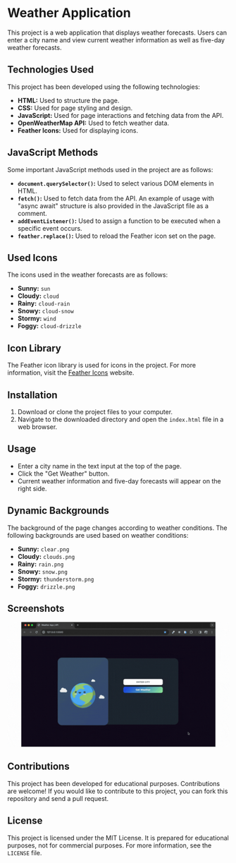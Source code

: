 # Weather Application

This project is a web application that displays weather forecasts. Users can enter a city name and view current weather information as well as five-day weather forecasts.

## Technologies Used

This project has been developed using the following technologies:

- **HTML:** Used to structure the page.
- **CSS:** Used for page styling and design.
- **JavaScript:** Used for page interactions and fetching data from the API.
- **OpenWeatherMap API:** Used to fetch weather data.
- **Feather Icons:** Used for displaying icons.

## JavaScript Methods

Some important JavaScript methods used in the project are as follows:

- **`document.querySelector()`:** Used to select various DOM elements in HTML.
- **`fetch()`:** Used to fetch data from the API. An example of usage with "async await" structure is also provided in the JavaScript file as a comment.
- **`addEventListener()`:** Used to assign a function to be executed when a specific event occurs.
- **`feather.replace()`:** Used to reload the Feather icon set on the page.

## Used Icons

The icons used in the weather forecasts are as follows:

- **Sunny:** `sun`
- **Cloudy:** `cloud`
- **Rainy:** `cloud-rain`
- **Snowy:** `cloud-snow`
- **Stormy:** `wind`
- **Foggy:** `cloud-drizzle`

## Icon Library

The Feather icon library is used for icons in the project. For more information, visit the [Feather Icons](https://feathericons.com/) website.

## Installation

1. Download or clone the project files to your computer.
2. Navigate to the downloaded directory and open the `index.html` file in a web browser.

## Usage

- Enter a city name in the text input at the top of the page.
- Click the "Get Weather" button.
- Current weather information and five-day forecasts will appear on the right side.

## Dynamic Backgrounds

The background of the page changes according to weather conditions. The following backgrounds are used based on weather conditions:

- **Sunny:** `clear.png`
- **Cloudy:** `clouds.png`
- **Rainy:** `rain.png`
- **Snowy:** `snow.png`
- **Stormy:** `thunderstorm.png`
- **Foggy:** `drizzle.png`

## Screenshots

![Application Screenshot](./screenshot.gif)

## Contributions

This project has been developed for educational purposes. Contributions are welcome! If you would like to contribute to this project, you can fork this repository and send a pull request.

## License

This project is licensed under the MIT License. It is prepared for educational purposes, not for commercial purposes. For more information, see the `LICENSE` file.
